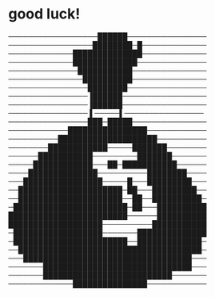 # good luck! 

──────────────────██████────────────────
─────────────────████████─█─────────────
─────────────██████████████─────────────
─────────────█████████████──────────────
──────────────███████████───────────────
───────────────██████████───────────────
────────────────████████────────────────
────────────────▐██████─────────────────
────────────────▐██████─────────────────
──────────────── ▌─────▌────────────────
────────────────███─█████───────────────
────────────████████████████────────────
──────────████████████████████──────────
────────████████████─────███████────────
──────███████████─────────███████───────
─────████████████───██─███████████──────
────██████████████──────────████████────
───████████████████─────█───█████████───
──█████████████████████─██───█████████──
──█████████████████████──██──██████████─
─███████████████████████─██───██████████
████████████████████████──────██████████
███████████████████──────────███████████
─██████████████████───────██████████████
─███████████████████████──█████████████─
──█████████████████████████████████████─
───██████████████████████████████████───
───────██████████████████████████████───
───────██████████████████████████───────
─────────────███████████████────────────

